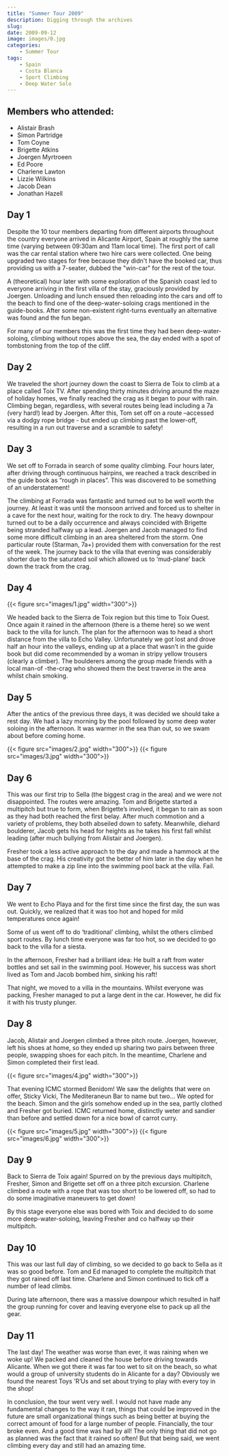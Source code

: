 ```yaml
---
title: "Summer Tour 2009"
description: Digging through the archives
slug: 
date: 2009-09-12
image: images/0.jpg
categories:
    - Summer Tour
tags:
    - Spain
    - Costa Blanca
    - Sport Climbing
    - Deep Water Solo
---
```


## Members who attended:

- Alistair Brash
- Simon Partridge
- Tom Coyne
- Brigette Atkins
- Joergen Myrtroeen
- Ed Poore
- Charlene Lawton
- Lizzie Wilkins
- Jacob Dean
- Jonathan Hazell

## Day 1

Despite the 10 tour members departing from different airports throughout the country everyone
arrived in Alicante Airport, Spain at roughly the same time (varying between 09:30am and 11am
local time). The first port of call was the car rental station where two hire cars were collected. One
being upgraded two stages for free because they didn't have the booked car, thus providing us with
a 7-seater, dubbed the "win-car" for the rest of the tour.

A (theoretical) hour later with some exploration of the Spanish coast led to everyone arriving in the
first villa of the stay, graciously provided by Joergen. Unloading and lunch ensued then reloading
into the cars and off to the beach to find one of the deep-water-soloing crags mentioned in the
guide-books. After some non-existent right-turns eventually an alternative was found and the fun
began.

For many of our members this was the first time they had been deep-water-soloing, climbing
without ropes above the sea, the day ended with a spot of tombstoning from the top of the cliff.


## Day 2

We traveled the short journey down the coast to Sierra de Toix to climb at a place called Toix TV.
After spending thirty minutes driving around the maze of holiday homes, we finally reached the crag
as it began to pour with rain. Climbing began, regardless, with several routes being lead including a
7a (very hard!) lead by Joergen. After this, Tom set off on a route –accessed via a dodgy rope bridge -
but ended up climbing past the lower-off, resulting in a run out traverse and a scramble to safety!

## Day 3

We set off to Forrada in search of some quality climbing. Four hours later, after driving through
continuous hairpins, we reached a track described in the guide book as “rough in places”. This was
discovered to be something of an understatement!

The climbing at Forrada was fantastic and turned out to be well worth the journey. At least it was
until the monsoon arrived and forced us to shelter in a cave for the next hour, waiting for the rock to
dry. The heavy downpour turned out to be a daily occurrence and always coincided with Brigette
being stranded halfway up a lead. Joergen and Jacob managed to find some more difficult climbing
in an area sheltered from the storm. One particular route (Starman, 7a+) provided them with
conversation for the rest of the week. The journey back to the villa that evening was considerably
shorter due to the saturated soil which allowed us to ‘mud-plane’ back down the track from the
crag.

## Day 4


{{< figure src="images/1.jpg" width="300">}}

We headed back to the Sierra de Toix region but this time to Toix Ouest. Once again it rained in the
afternoon (there is a theme here) so we went back to the villa for lunch. The plan for the afternoon
was to head a short distance from the villa to Echo Valley. Unfortunately we got lost and drove half
an hour into the valleys, ending up at a place that wasn’t in the guide book but did come
recommended by a woman in stripy yellow trousers (clearly a climber). The boulderers among the
group made friends with a local man-of -the-crag who showed them the best traverse in the area
whilst chain smoking.

## Day 5

After the antics of the previous three days, it was decided we should take a rest day. We had a lazy
morning by the pool followed by some deep water soloing in the afternoon. It was warmer in the sea
than out, so we swam about before coming home.

{{< figure src="images/2.jpg" width="300">}}
{{< figure src="images/3.jpg" width="300">}}

## Day 6

This was our first trip to Sella (the biggest crag in the area) and we were not disappointed. The
routes were amazing. Tom and Brigette started a multipitch but true to form, when Brigette’s
involved, it began to rain as soon as they had both reached the first belay. After much commotion
and a variety of problems, they both abseiled down to safety. Meanwhile, diehard boulderer, Jacob
gets his head for heights as he takes his first fall whilst leading (after much bullying from Alistair and
Joergen).

Fresher took a less active approach to the day and made a hammock at the base of the crag. His
creativity got the better of him later in the day when he attempted to make a zip line into the
swimming pool back at the villa. Fail.

## Day 7

We went to Echo Playa and for the first time since the first day, the sun was out. Quickly, we realized
that it was too hot and hoped for mild temperatures once again!

Some of us went off to do ‘traditional’ climbing, whilst the others climbed sport routes. By lunch
time everyone was far too hot, so we decided to go back to the villa for a siesta.

In the afternoon, Fresher had a brilliant idea: He built a raft from water bottles and set sail in the
swimming pool. However, his success was short lived as Tom and Jacob bombed him, sinking his
raft!

That night, we moved to a villa in the mountains. Whilst everyone was packing, Fresher managed to
put a large dent in the car. However, he did fix it with his trusty plunger.

## Day 8

Jacob, Alistair and Joergen climbed a three pitch route. Joergen, however, left his shoes at home, so
they ended up sharing two pairs between three people, swapping shoes for each pitch. In the
meantime, Charlene and Simon completed their first lead.

{{< figure src="images/4.jpg" width="300">}}

That evening ICMC stormed Benidom! We saw the delights that were on offer, Sticky Vicki, The
Mediteraneun Bar to name but two... We opted for the beach. Simon and the girls somehow ended
up in the sea, partly clothed and Fresher got buried. ICMC returned home, distinctly weter and
sandier than before and settled down for a nice bowl of carrot curry.

{{< figure src="images/5.jpg" width="300">}}
{{< figure src="images/6.jpg" width="300">}}

## Day 9

Back to Sierra de Toix again! Spurred on by the previous days multipitch, Fresher, Simon and Brigette
set off on a three pitch excursion. Charlene climbed a route with a rope that was too short to be
lowered off, so had to do some imaginative maneuvers to get down!


By this stage everyone else was bored with Toix and decided to do some more deep-water-soloing,
leaving Fresher and co halfway up their multipitch.

## Day 10

This was our last full day of climbing, so we decided to go back to Sella as it was so good before. Tom
and Ed managed to complete the multipitch that they got rained off last time. Charlene and Simon
continued to tick off a number of lead climbs.

During late afternoon, there was a massive downpour which resulted in half the group running for
cover and leaving everyone else to pack up all the gear.


## Day 11

The last day! The weather was worse than ever, it was raining when we woke up! We packed and
cleaned the house before driving towards Alicante. When we got there it was far too wet to sit on
the beach, so what would a group of university students do in Alicante for a day? Obviously we
found the nearest Toys ’R’Us and set about trying to play with every toy in the shop!

In conclusion, the tour went very well. I would not have made any fundamental changes to the way
it ran, things that could be improved in the future are small organizational things such as being
better at buying the correct amount of food for a large number of people. Financially, the tour broke
even. And a good time was had by all! The only thing that did not go as planned was the fact that it
rained so often! But that being said, we went climbing every day and still had an amazing time.


